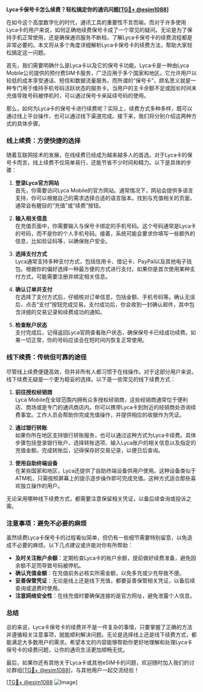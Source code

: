 **Lyca卡保号卡怎么续费？轻松搞定你的通讯问题[[TG💪+ @esim1088](https://t.me/s/esim1088)]**

在如今这个高度数字化的时代，通讯工具的重要性不言而喻。而对于许多使用Lyca卡的用户来说，如何正确地续费保号卡成了一个常见的疑问。无论是为了保持手机正常使用，还是确保通讯服务不断档，了解Lyca卡保号卡的续费流程都是非常必要的。本文将从多个角度详细解析Lyca卡保号卡的续费方法，帮助大家轻松搞定这一问题。

首先，我们需要明确什么是Lyca卡以及它的保号卡功能。Lyca卡是一种由Lyca Mobile公司提供的预付费SIM卡服务，广泛应用于多个国家和地区。它允许用户以较低的成本享受通话、短信和数据流量服务。而所谓的“保号卡”，顾名思义就是一种专门用于维持手机号码活跃状态的服务卡。当用户的主卡余额不足或因长时间未充值导致号码被停机时，可以通过保号卡来延续号码的使用。

那么，如何为Lyca卡的保号卡进行续费呢？实际上，续费方式多种多样，既可以通过线上平台操作，也可以通过线下渠道完成。接下来，我们将分别介绍这两种方式的具体步骤。

### 线上续费：方便快捷的选择

随着互联网技术的发展，在线续费已经成为越来越多人的首选。对于Lyca卡的保号卡而言，线上续费不仅简单易行，还能节省不少时间和精力。以下是具体的步骤：

1. **登录Lyca官方网站**  
   首先，你需要访问Lyca Mobile的官方网站。通常情况下，网站会提供多语言支持，你可以根据自己的需求选择合适的语言版本。找到与充值相关的页面，通常会有醒目的“充值”或“续费”按钮。

2. **输入相关信息**  
   在充值页面中，你需要输入与保号卡绑定的手机号码。这个号码通常是Lyca卡的号码，而不是你的个人手机号码。接着，系统可能会要求你填写一些额外的信息，比如验证码等，以确保账户安全。

3. **选择支付方式**  
   Lyca通常支持多种支付方式，包括信用卡、借记卡、PayPal以及其他电子钱包。根据你的偏好选择一种最方便的方式进行支付。如果你是首次使用某种支付方式，可能需要注册并绑定相关信息。

4. **确认订单并支付**  
   在选择了支付方式后，仔细核对订单信息，包括金额、手机号码等。确认无误后，点击“支付”按钮完成交易。支付成功后，你会收到一封确认邮件，其中包含详细的交易记录和续费成功的通知。

5. **检查账户状态**  
   支付完成后，记得返回Lyca官网查看账户状态，确保保号卡已经成功续费。如果一切正常，你的号码应该会在短时间内恢复正常使用。

### 线下续费：传统但可靠的途径

尽管线上续费便捷高效，但并非所有人都习惯于在线操作。对于这部分用户来说，线下续费无疑是一个更为稳妥的选择。以下是一些常见的线下续费方式：

1. **前往授权经销商**  
   Lyca Mobile在全球范围内拥有众多授权经销商，这些经销商通常位于便利店、商场或是专门的通讯商店内。你可以携带Lyca卡到附近的经销商处咨询续费事宜。工作人员会帮助你完成充值操作，并提供相应的收据作为凭证。

2. **通过银行转账**  
   如果你所在地区支持银行转账服务，也可以通过这种方式为Lyca卡续费。具体步骤包括登录银行账户、选择转账选项、输入Lyca账户的相关信息以及指定的充值金额。完成转账后，记得保存好交易记录，以便日后查询。

3. **使用自助终端设备**  
   在某些国家和地区，Lyca还提供了自助终端设备供用户使用。这种设备类似于ATM机，只需按照屏幕上的提示逐步操作即可完成充值。这种方式适合那些喜欢独立操作的用户。

无论采用哪种线下续费方式，都需要注意保留相关凭证，以备后续查询或投诉之需。

### 注意事项：避免不必要的麻烦

虽然续费Lyca卡保号卡的过程看似简单，但仍有一些细节需要特别留意，以免造成不必要的麻烦。以下几点建议或许能对你有所帮助：

- **及时关注账户余额**：定期检查Lyca卡的账户余额，提前做好续费准备，避免因余额不足而导致号码被停机。
- **确认充值金额**：在充值前务必核实所需金额，以免多充或少充导致不便。
- **妥善保管凭证**：无论是线上还是线下充值，都要妥善保管相关凭证，以备后续查询或退费时使用。
- **注意网络安全性**：在线充值时要确保连接的是官方网址，避免泄露个人信息。

### 总结

总的来说，Lyca卡保号卡的续费并不是一件复杂的事情，只要掌握了正确的方法并遵循相关注意事项，就能顺利解决问题。无论是选择线上还是线下续费方式，都能满足大多数用户的需求。希望本文的内容能够帮助你更好地理解和处理Lyca卡保号卡的续费问题，让你的通讯生活更加顺畅无忧。

最后，如果你还有其他关于Lyca卡或其他eSIM卡的问题，欢迎随时加入我们的讨论群组[[TG💪+ @esim1088](https://t.me/s/esim1088)]，与其他用户一起交流经验！  

[[TG💪+ @esim1088](https://t.me/s/esim1088) ![Image](https://i.postimg.cc/4NQfJmqS/Snipaste-2025-05-13-00-14-12.png)]